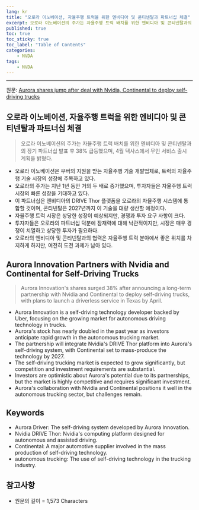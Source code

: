 ```yaml
---
lang: kr
title: "오로라 이노베이션, 자율주행 트럭을 위한 엔비디아 및 콘티넨탈과 파트너십 체결"
excerpt: 오로라 이노베이션의 주가는 자율주행 트럭 배치를 위한 엔비디아 및 콘티넨탈과의 장기 파트너십 발표 후 38% 급등했으며, 4월 텍사스에서 무인 서비스 출시 계획을 밝혔다.
published: true
toc: true
toc_sticky: true
toc_label: "Table of Contents"
categories:
    - NVDA
tags:
    - NVDA
---
```


---

  원문: [Aurora shares jump after deal with Nvidia, Continental to deploy self-driving trucks](https://www.investing.com/news/stock-market-news/aurora-shares-jump-after-deal-with-nvidia-continental-to-deploy-selfdriving-trucks-3800270)

## 오로라 이노베이션, 자율주행 트럭을 위한 엔비디아 및 콘티넨탈과 파트너십 체결

> 오로라 이노베이션의 주가는 자율주행 트럭 배치를 위한 엔비디아 및 콘티넨탈과의 장기 파트너십 발표 후 38% 급등했으며, 4월 텍사스에서 무인 서비스 출시 계획을 밝혔다.


- 오로라 이노베이션은 우버의 지원을 받는 자율주행 기술 개발업체로, 트럭의 자율주행 기술 시장의 성장에 주목하고 있다.
- 오로라의 주가는 지난 1년 동안 거의 두 배로 증가했으며, 투자자들은 자율주행 트럭 시장의 빠른 성장을 기대하고 있다.
- 이 파트너십은 엔비디아의 DRIVE Thor 플랫폼을 오로라의 자율주행 시스템에 통합할 것이며, 콘티넨탈은 2027년까지 이 기술을 대량 생산할 예정이다.
- 자율주행 트럭 시장은 상당한 성장이 예상되지만, 경쟁과 투자 요구 사항이 크다.
- 투자자들은 오로라의 파트너십 덕분에 잠재력에 대해 낙관적이지만, 시장은 매우 경쟁이 치열하고 상당한 투자가 필요하다.
- 오로라의 엔비디아 및 콘티넨탈과의 협력은 자율주행 트럭 분야에서 좋은 위치를 차지하게 하지만, 여전히 도전 과제가 남아 있다.

## Aurora Innovation Partners with Nvidia and Continental for Self-Driving Trucks

> Aurora Innovation's shares surged 38% after announcing a long-term partnership with Nvidia and Continental to deploy self-driving trucks, with plans to launch a driverless service in Texas by April.


- Aurora Innovation is a self-driving technology developer backed by Uber, focusing on the growing market for autonomous driving technology in trucks.
- Aurora's stock has nearly doubled in the past year as investors anticipate rapid growth in the autonomous trucking market.
- The partnership will integrate Nvidia's DRIVE Thor platform into Aurora's self-driving system, with Continental set to mass-produce the technology by 2027.
- The self-driving trucking market is expected to grow significantly, but competition and investment requirements are substantial.
- Investors are optimistic about Aurora's potential due to its partnerships, but the market is highly competitive and requires significant investment.
- Aurora's collaboration with Nvidia and Continental positions it well in the autonomous trucking sector, but challenges remain.

## Keywords

- Aurora Driver: The self-driving system developed by Aurora Innovation.
- Nvidia DRIVE Thor: Nvidia's computing platform designed for autonomous and assisted driving.
- Continental: A major automotive supplier involved in the mass production of self-driving technology.
- autonomous trucking: The use of self-driving technology in the trucking industry.

## 참고사항

- 원문의 길이 = 1,573 Characters

